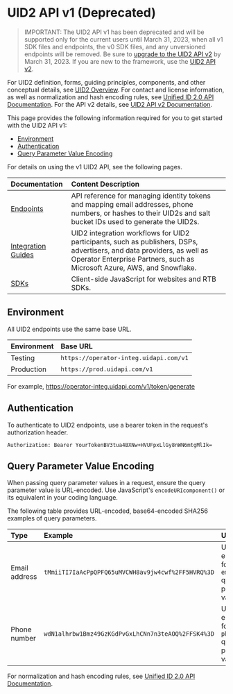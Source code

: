 # UID2 API v1 (Deprecated)

>IMPORTANT: The UID2 API v1 has been deprecated and will be supported only for the current users until March 31, 2023, when all v1 SDK files and endpoints, the v0 SDK files, and any unversioned endpoints will be removed. Be sure to [upgrade to the UID2 API v2](../v2/upgrade-guide.md) by March 31, 2023. If you are new to the framework, use the [UID2 API v2](../v2/README.md).


For UID2 definition, forms, guiding principles, components, and other conceptual details, see [UID2 Overview](../../README.md). For contact and license information, as well as normalization and hash encoding rules, see [Unified ID 2.0 API Documentation](../README.md). For the API v2 details, see [UID2 API v2 Documentation](../v2/README.md).

This page provides the following information required for you to get started with the UID2 API v1:

* [Environment](#environment)
* [Authentication](#authentication)
* [Query Parameter Value Encoding](#query-parameter-value-encoding)

For details on using the v1 UID2 API, see the following pages.

| Documentation | Content Description |
| :--- | :--- |
| [Endpoints](./endpoints/README.md) | API reference for managing identity tokens and mapping email addresses, phone numbers, or hashes to their UID2s and salt bucket IDs used to generate the UID2s. |
| [Integration Guides](./guides/README.md) | UID2 integration workflows for UID2 participants, such as publishers, DSPs, advertisers, and data providers, as well as Operator Enterprise Partners, such as Microsoft Azure, AWS, and Snowflake. |
| [SDKs](./sdks/README.md) | Client-side JavaScript for websites and RTB SDKs. | 

## Environment 

All UID2 endpoints use the same base URL.

| Environment | Base URL |
| :--- | :--- |
| Testing | ```https://operator-integ.uidapi.com/v1``` |
| Production | ```https://prod.uidapi.com/v1``` |

For example, https://operator-integ.uidapi.com/v1/token/generate

## Authentication

To authenticate to UID2 endpoints, use a bearer token in the request's authorization header. 

```Authorization: Bearer YourTokenBV3tua4BXNw+HVUFpxLlGy8nWN6mtgMlIk=```


## Query Parameter Value Encoding

When passing query parameter values in a request, ensure the query parameter value is URL-encoded. Use JavaScript's `encodeURIcomponent()` or its equivalent in your coding language.

The following table provides URL-encoded, base64-encoded SHA256  examples of query parameters. 

| Type | Example | Usage |
| :--- | :--- | :--- |
| Email address| `tMmiiTI7IaAcPpQPFQ65uMVCWH8av9jw4cwf%2FF5HVRQ%3D` | Use this encoding for `email_hash` query parameter values. |
| Phone number| `wdN1alhrbw1Bmz49GzKGdPvGxLhCNn7n3teAOQ%2FFSK4%3D` | Use this encoding for `phone_hash` query parameter values. |

For normalization and hash encoding rules, see [Unified ID 2.0 API Documentation](../README.md).
